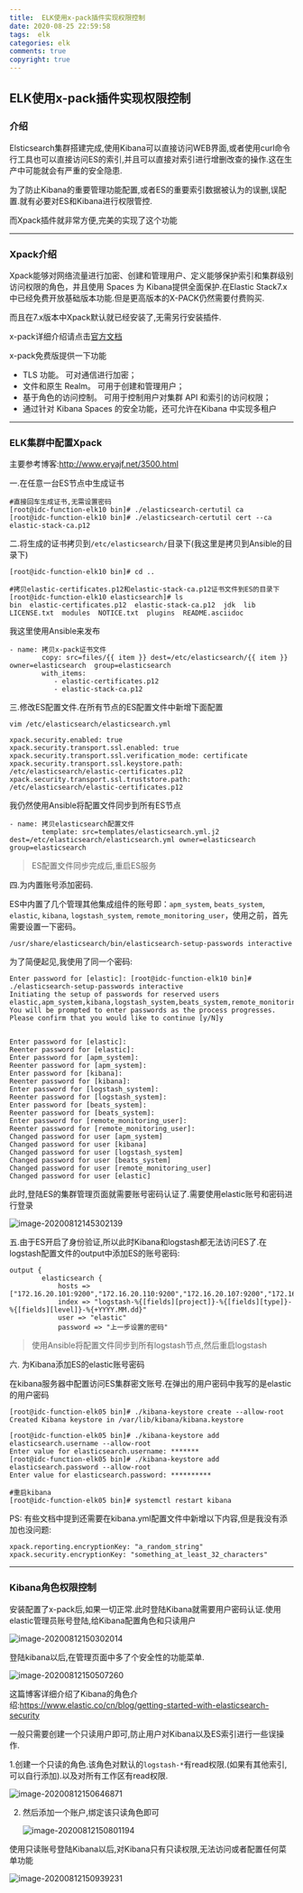 ```yaml
---
title:  ELK使用x-pack插件实现权限控制
date: 2020-08-25 22:59:58
tags:  elk
categories: elk
comments: true
copyright: true
---
```




## ELK使用x-pack插件实现权限控制

### 介绍

Elsticsearch集群搭建完成,使用Kibana可以直接访问WEB界面,或者使用curl命令行工具也可以直接访问ES的索引,并且可以直接对索引进行增删改查的操作.这在生产中可能就会有严重的安全隐患.

为了防止Kibana的重要管理功能配置,或者ES的重要索引数据被认为的误删,误配置.就有必要对ES和Kibana进行权限管控.

而Xpack插件就非常方便,完美的实现了这个功能

---

### Xpack介绍

Xpack能够对网络流量进行加密、创建和管理用户、定义能够保护索引和集群级别访问权限的角色，并且使用 Spaces 为 Kibana提供全面保护.在Elastic Stack7.x中已经免费开放基础版本功能.但是更高版本的X-PACK仍然需要付费购买.

而且在7.x版本中Xpack默认就已经安装了,无需另行安装插件.

x-pack详细介绍请点击[官方文档](https://www.elastic.co/guide/en/elasticsearch/reference/7.7/setup-xpack.html)

x-pack免费版提供一下功能

* TLS 功能。 可对通信进行加密；
* 文件和原生 Realm。 可用于创建和管理用户；
* 基于角色的访问控制。 可用于控制用户对集群 API 和索引的访问权限；
* 通过针对 Kibana Spaces 的安全功能，还可允许在Kibana 中实现多租户

<!--more-->

---

### ELK集群中配置Xpack

主要参考博客:http://www.eryajf.net/3500.html

一.在任意一台ES节点中生成证书

```
#直接回车生成证书,无需设置密码
[root@idc-function-elk10 bin]# ./elasticsearch-certutil ca
[root@idc-function-elk10 bin]# ./elasticsearch-certutil cert --ca elastic-stack-ca.p12
```

二.将生成的证书拷贝到`/etc/elasticsearch/`目录下(我这里是拷贝到Ansible的目录下)

```
[root@idc-function-elk10 bin]# cd ..

#拷贝elastic-certificates.p12和elastic-stack-ca.p12证书文件到ES的目录下
[root@idc-function-elk10 elasticsearch]# ls
bin  elastic-certificates.p12  elastic-stack-ca.p12  jdk  lib  LICENSE.txt  modules  NOTICE.txt  plugins  README.asciidoc
```

我这里使用Ansible来发布

```
- name: 拷贝x-pack证书文件
        copy: src=files/{{ item }} dest=/etc/elasticsearch/{{ item }} owner=elasticsearch  group=elasticsearch
        with_items:
           - elastic-certificates.p12
           - elastic-stack-ca.p12
```

三.修改ES配置文件.在所有节点的ES配置文件中新增下面配置

```
vim /etc/elasticsearch/elasticsearch.yml

xpack.security.enabled: true
xpack.security.transport.ssl.enabled: true
xpack.security.transport.ssl.verification_mode: certificate
xpack.security.transport.ssl.keystore.path: /etc/elasticsearch/elastic-certificates.p12
xpack.security.transport.ssl.truststore.path: /etc/elasticsearch/elastic-certificates.p12
```

我仍然使用Ansible将配置文件同步到所有ES节点

```
- name: 拷贝elasticsearch配置文件
        template: src=templates/elasticsearch.yml.j2 dest=/etc/elasticsearch/elasticsearch.yml owner=elasticsearch  group=elasticsearch
```

> ES配置文件同步完成后,重启ES服务

四.为内置账号添加密码.

ES中内置了几个管理其他集成组件的账号即：`apm_system`, `beats_system`, `elastic`, `kibana`, `logstash_system`, `remote_monitoring_user`，使用之前，首先需要设置一下密码。

```
/usr/share/elasticsearch/bin/elasticsearch-setup-passwords interactive
```

为了简便起见,我使用了同一个密码:

```
Enter password for [elastic]: [root@idc-function-elk10 bin]# ./elasticsearch-setup-passwords interactive
Initiating the setup of passwords for reserved users elastic,apm_system,kibana,logstash_system,beats_system,remote_monitoring_user.
You will be prompted to enter passwords as the process progresses.
Please confirm that you would like to continue [y/N]y


Enter password for [elastic]:
Reenter password for [elastic]:
Enter password for [apm_system]:
Reenter password for [apm_system]:
Enter password for [kibana]:
Reenter password for [kibana]:
Enter password for [logstash_system]:
Reenter password for [logstash_system]:
Enter password for [beats_system]:
Reenter password for [beats_system]:
Enter password for [remote_monitoring_user]:
Reenter password for [remote_monitoring_user]:
Changed password for user [apm_system]
Changed password for user [kibana]
Changed password for user [logstash_system]
Changed password for user [beats_system]
Changed password for user [remote_monitoring_user]
Changed password for user [elastic]
```

此时,登陆ES的集群管理页面就需要账号密码认证了.需要使用elastic账号和密码进行登录

![image-20200812145302139](https://img2.jesse.top/image-20200812145302139.png)



五.由于ES开启了身份验证,所以此时Kibana和logstash都无法访问ES了.在logstash配置文件的output中添加ES的账号密码:

```
output {
        elasticsearch {
            hosts => ["172.16.20.101:9200","172.16.20.110:9200","172.16.20.107:9200","172.16.20.108:9200","172.16.20.102:9200","172.16.20.103:9200","172.16.20.104:9200","172.16.20.105:9200","172.16.20.106:9200","172.16.20.109:9200"]
            index => "logstash-%{[fields][project]}-%{[fields][type]}-%{[fields][level]}-%{+YYYY.MM.dd}"
            user => "elastic"
            password => "上一步设置的密码"
```

> 使用Ansible将配置文件同步到所有logstash节点,然后重启logstash



六. 为Kibana添加ES的elastic账号密码

在kibana服务器中配置访问ES集群密文账号.在弹出的用户密码中我写的是elastic的用户密码

```
[root@idc-function-elk05 bin]# ./kibana-keystore create --allow-root
Created Kibana keystore in /var/lib/kibana/kibana.keystore

[root@idc-function-elk05 bin]# ./kibana-keystore add elasticsearch.username --allow-root
Enter value for elasticsearch.username: *******
[root@idc-function-elk05 bin]# ./kibana-keystore add elasticsearch.password --allow-root
Enter value for elasticsearch.password: **********

#重启kibana
[root@idc-function-elk05 bin]# systemctl restart kibana
```

PS: 有些文档中提到还需要在kibana.yml配置文件中新增以下内容,但是我没有添加也没问题:

```
xpack.reporting.encryptionKey: "a_random_string"
xpack.security.encryptionKey: "something_at_least_32_characters"
```

---

### Kibana角色权限控制

安装配置了x-pack后,如果一切正常.此时登陆Kibana就需要用户密码认证.使用elastic管理员账号登陆,给Kibana配置角色和只读用户

![image-20200812150302014](https://img2.jesse.top/image-20200812150302014.png)



登陆kibana以后,在管理页面中多了个安全性的功能菜单.

![image-20200812150507260](https://img2.jesse.top/image-20200812150507260.png)



这篇博客详细介绍了Kibana的角色介绍:https://www.elastic.co/cn/blog/getting-started-with-elasticsearch-security

一般只需要创建一个只读用户即可,防止用户对Kibana以及ES索引进行一些误操作.

1.创建一个只读的角色.该角色对默认的`logstash-*`有read权限.(如果有其他索引,可以自行添加).以及对所有工作区有read权限.

![image-20200812150646871](https://img2.jesse.top/image-20200812150646871.png)



2. 然后添加一个账户,绑定该只读角色即可

   ![image-20200812150801194](https://img2.jesse.top/image-20200812150801194.png)



使用只读账号登陆Kibana以后,对Kibana只有只读权限,无法访问或者配置任何菜单功能

![image-20200812150939231](https://img2.jesse.top/image-20200812150939231.png)

